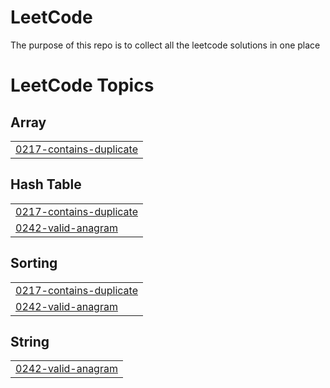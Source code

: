 # LeetCode
The purpose of this repo is to collect all the leetcode solutions in one place

<!---LeetCode Topics Start-->
# LeetCode Topics
## Array
|  |
| ------- |
| [0217-contains-duplicate](https://github.com/isfar-uddin/LeetCode/tree/master/0217-contains-duplicate) |
## Hash Table
|  |
| ------- |
| [0217-contains-duplicate](https://github.com/isfar-uddin/LeetCode/tree/master/0217-contains-duplicate) |
| [0242-valid-anagram](https://github.com/isfar-uddin/LeetCode/tree/master/0242-valid-anagram) |
## Sorting
|  |
| ------- |
| [0217-contains-duplicate](https://github.com/isfar-uddin/LeetCode/tree/master/0217-contains-duplicate) |
| [0242-valid-anagram](https://github.com/isfar-uddin/LeetCode/tree/master/0242-valid-anagram) |
## String
|  |
| ------- |
| [0242-valid-anagram](https://github.com/isfar-uddin/LeetCode/tree/master/0242-valid-anagram) |
<!---LeetCode Topics End-->